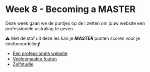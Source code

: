 # Week 8 - Becoming a MASTER

Deze week gaan we de puntjes op de i zetten om jouw website een professionele uistraling te geven.

⚠️ Met de stof uit deze les kan je ***MASTER*** punten scoren voor je eindbeoordeling!

- <a href="#tips">Een professionele website</a>
- <a href="#fouten">Veelgemaakte fouten</a>
- <a href="#zelfstudie">Zelfstudie</a>
